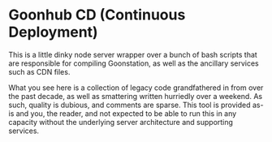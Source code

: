 # Goonhub CD (Continuous Deployment)

This is a little dinky node server wrapper over a bunch of bash scripts that are
responsible for compiling Goonstation, as well as the ancillary services such as
CDN files.

What you see here is a collection of legacy code grandfathered in from over the
past decade, as well as smattering written hurriedly over a weekend. As such,
quality is dubious, and comments are sparse. This tool is provided as-is and
you, the reader, and not expected to be able to run this in any capacity without
the underlying server architecture and supporting services.
